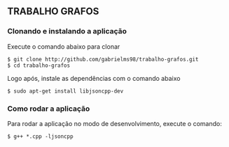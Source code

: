 ## TRABALHO GRAFOS


### Clonando e instalando a aplicação

Execute o comando abaixo para clonar
```console
$ git clone http://github.com/gabrielms98/trabalho-grafos.git
$ cd trabalho-grafos
```

Logo após, instale as dependências com o comando abaixo
```console
$ sudo apt-get install libjsoncpp-dev
```
### Como rodar a aplicação


Para rodar a aplicação no modo de desenvolvimento, execute o comando:
```console
$ g++ *.cpp -ljsoncpp
```
